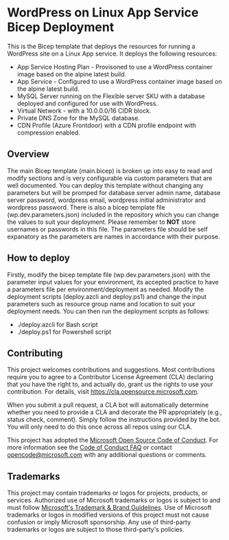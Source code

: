 # WordPress on Linux App Service Bicep Deployment

This is the Bicep template that deploys the resources for running a WordPress site on a Linux App service.
It deploys the following resources:
* App Service Hosting Plan - Provisoned to use a WordPress container image based on the alpine latest build.
* App Service - Configured to use a WordPress container image based on the alpine latest build.
* MySQL Server running on the Flexible server SKU with a database deployed and configured for use with WordPress.
* Virtual Network - with a 10.0.0.0/16 CIDR block.
* Private DNS Zone for the MySQL database.
* CDN Profile (Azure Frontdoor) with a CDN profile endpoint with compression enabled.


## Overview
The main Bicep template (main.bicep) is broken up into easy to read and modify sections and is very configurable via custom parameters that are well documented. You can deploy this template without changing any parameters but will be promped for database server admin name, database server password, wordpress email, wordpress initial administrator and wordpress password.
There is also a bicep template file (wp.dev.parameters.json) included in the repository which you can change the values to suit your deployment. Please remember to **NOT** store usernames or passwords in this file. The parameters file should be self expanatory as the parameters are names in accordance with their purpose.

## How to deploy
Firstly, modify the bicep template file (wp.dev.parameters.json) with the parameter input values for your environment, its accepted practice to have a parameters file per environment/deployment as needed.
Modify the deployment scripts (deploy.azcli and deploy.ps1) and change the input parameters such as resource group name and location to suit your deployment needs.
You can then run the deployment scripts as follows:
* ./deploy.azcli for Bash script
* ./deploy.ps1 for Powershell script

## Contributing

This project welcomes contributions and suggestions.  Most contributions require you to agree to a
Contributor License Agreement (CLA) declaring that you have the right to, and actually do, grant us
the rights to use your contribution. For details, visit <https://cla.opensource.microsoft.com>.

When you submit a pull request, a CLA bot will automatically determine whether you need to provide
a CLA and decorate the PR appropriately (e.g., status check, comment). Simply follow the instructions
provided by the bot. You will only need to do this once across all repos using our CLA.

This project has adopted the [Microsoft Open Source Code of Conduct](https://opensource.microsoft.com/codeofconduct/).
For more information see the [Code of Conduct FAQ](https://opensource.microsoft.com/codeofconduct/faq/) or
contact [opencode@microsoft.com](mailto:opencode@microsoft.com) with any additional questions or comments.

## Trademarks

This project may contain trademarks or logos for projects, products, or services. Authorized use of Microsoft trademarks or logos is subject to and must follow [Microsoft's Trademark & Brand Guidelines](https://www.microsoft.com/en-us/legal/intellectualproperty/trademarks/usage/general).
Use of Microsoft trademarks or logos in modified versions of this project must not cause confusion or imply Microsoft sponsorship.
Any use of third-party trademarks or logos are subject to those third-party's policies.
